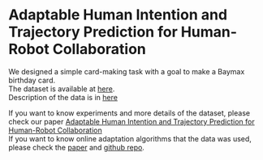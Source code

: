 # Adaptable Human Intention and Trajectory Prediction for Human-Robot Collaboration
We designed a simple card-making task with a goal to make a Baymax birthday card.   
The dataset is available at [here](data/human_kinect.pkl).  
Description of the data is in [here](data/README.md)  

If you want to know experiments and more details of the dataset, please check our paper [Adaptable Human Intention and Trajectory Prediction for Human-Robot Collaboration](https://arxiv.org/pdf/1909.05089.pdf)  
If you want to know online adaptation algorithms that the data was used, please check the [paper](https://arxiv.org/pdf/1912.01790.pdf) and [github repo](https://github.com/intelligent-control-lab/MEKF_MAME).
